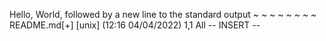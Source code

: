 Hello, World, followed by a new line to the standard output
~
~
~
~
~
~
~
~
README.md[+] [unix] (12:16 04/04/2022)                                                                      1,1 All
-- INSERT --


